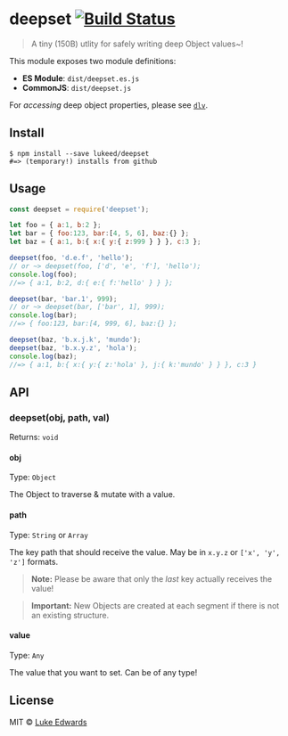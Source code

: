 # deepset [![Build Status](https://travis-ci.org/lukeed/deepset.svg?branch=master)](https://travis-ci.org/lukeed/deepset)

> A tiny (150B) utlity for safely writing deep Object values~!

This module exposes two module definitions:

* **ES Module**: `dist/deepset.es.js`
* **CommonJS**: `dist/deepset.js`

For _accessing_ deep object properties, please see [`dlv`](https://github.com/developit/dlv).

## Install

```
$ npm install --save lukeed/deepset
#=> (temporary!) installs from github
```


## Usage

```js
const deepset = require('deepset');

let foo = { a:1, b:2 };
let bar = { foo:123, bar:[4, 5, 6], baz:{} };
let baz = { a:1, b:{ x:{ y:{ z:999 } } }, c:3 };

deepset(foo, 'd.e.f', 'hello');
// or ~> deepset(foo, ['d', 'e', 'f'], 'hello');
console.log(foo);
//=> { a:1, b:2, d:{ e:{ f:'hello' } } };

deepset(bar, 'bar.1', 999);
// or ~> deepset(bar, ['bar', 1], 999);
console.log(bar);
//=> { foo:123, bar:[4, 999, 6], baz:{} };

deepset(baz, 'b.x.j.k', 'mundo');
deepset(baz, 'b.x.y.z', 'hola');
console.log(baz);
//=> { a:1, b:{ x:{ y:{ z:'hola' }, j:{ k:'mundo' } } }, c:3 }
```

## API

### deepset(obj, path, val)

Returns: `void`

#### obj

Type: `Object`

The Object to traverse & mutate with a value.

#### path

Type: `String` or `Array`

The key path that should receive the value. May be in `x.y.z` or `['x', 'y', 'z']` formats.

> **Note:** Please be aware that only the _last_ key actually receives the value!

> **Important:** New Objects are created at each segment if there is not an existing structure.

#### value

Type: `Any`

The value that you want to set. Can be of any type!


## License

MIT © [Luke Edwards](https://lukeed.com)
